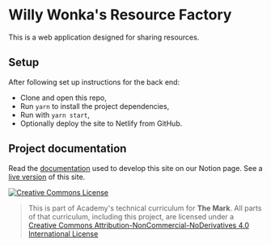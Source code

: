 # Willy Wonka's Resource Factory

This is a web application designed for sharing resources.

## Setup

After following set up instructions for the back end:

- Clone and open this repo,
- Run `yarn` to install the project dependencies,
- Run with `yarn start`,
- Optionally deploy the site to Netlify from GitHub.

## Project documentation

Read the [documentation](https://www.notion.so/weareacademy/Team-C3C3-Project-3-f6c294677db04465995852662384ba71) used to develop this site on our Notion page.
See a [live version](https://c3c3-resource-catalogue.netlify.app/) of this site.

<a rel="license" href="http://creativecommons.org/licenses/by-nc-nd/4.0/"><img alt="Creative Commons License" style="border-width:0" src="https://i.creativecommons.org/l/by-nc-nd/4.0/88x31.png" /></a>

> This is part of Academy's technical curriculum for **The Mark**. All parts of that curriculum, including this project, are licensed under a <a rel="license" href="http://creativecommons.org/licenses/by-nc-nd/4.0/">Creative Commons Attribution-NonCommercial-NoDerivatives 4.0 International License</a>
